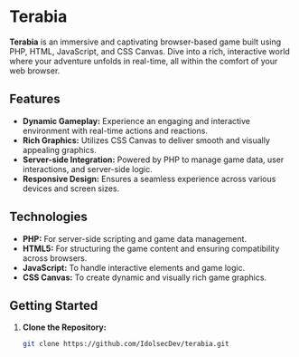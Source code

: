 # Terabia

**Terabia** is an immersive and captivating browser-based game built using PHP, HTML, JavaScript, and CSS Canvas. Dive into a rich, interactive world where your adventure unfolds in real-time, all within the comfort of your web browser.

## Features

- **Dynamic Gameplay:** Experience an engaging and interactive environment with real-time actions and reactions.
- **Rich Graphics:** Utilizes CSS Canvas to deliver smooth and visually appealing graphics.
- **Server-side Integration:** Powered by PHP to manage game data, user interactions, and server-side logic.
- **Responsive Design:** Ensures a seamless experience across various devices and screen sizes.

## Technologies

- **PHP:** For server-side scripting and game data management.
- **HTML5:** For structuring the game content and ensuring compatibility across browsers.
- **JavaScript:** To handle interactive elements and game logic.
- **CSS Canvas:** To create dynamic and visually rich game graphics.

## Getting Started

1. **Clone the Repository:**
   ```bash
   git clone https://github.com/IdolsecDev/terabia.git
